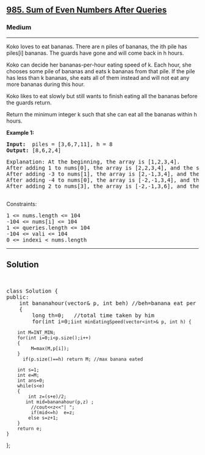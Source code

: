 
<h2><a href="https://leetcode.com/problems/sum-of-even-numbers-after-queries/">985. Sum of Even Numbers After Queries</a></h2>
<h3>Medium</h3>
<hr>
<div><p>
Koko loves to eat bananas. There are n piles of bananas, the ith pile has piles[i] bananas. The guards have gone and will come back in h hours.

Koko can decide her bananas-per-hour eating speed of k. Each hour, she chooses some pile of bananas and eats k bananas from that pile. If the pile has less than k bananas, she eats all of them instead and will not eat any more bananas during this hour.

Koko likes to eat slowly but still wants to finish eating all the bananas before the guards return.

Return the minimum integer k such that she can eat all the bananas within h hours.
</p>


<p><strong>Example 1:</strong></p>
<pre><strong>Input:</strong>  piles = [3,6,7,11], h = 8
<strong>Output:</strong> [8,6,2,4]
</pre>
<pre>
Explanation: At the beginning, the array is [1,2,3,4].
After adding 1 to nums[0], the array is [2,2,3,4], and the sum of even values is 2 + 2 + 4 = 8.
After adding -3 to nums[1], the array is [2,-1,3,4], and the sum of even values is 2 + 4 = 6.
After adding -4 to nums[0], the array is [-2,-1,3,4], and the sum of even values is -2 + 4 = 2.
After adding 2 to nums[3], the array is [-2,-1,3,6], and the sum of even values is -2 + 6 = 4.
  </pre>

Constraints:
<pre>
1 <= nums.length <= 104
-104 <= nums[i] <= 104
1 <= queries.length <= 104
-104 <= vali <= 104
0 <= indexi < nums.length
</pre>
<hr>
 <h2><strong><b>Solution</b></strong></h2>
 <br>
 <pre>
class Solution {
public:
    int bananahour(vector<int>& p, int beh) //beh=banana eat per hour
    {
        long th=0;   //total time taken by him
        for(int i=0;i<p.size();i++)
        { 
             th+=ceil((double)p[i]/beh);
        }
        return th;
    }
   
    int minEatingSpeed(vector<int>& p, int h) {
       
        int M=INT_MIN;
        for(int i=0;i<p.size();i++)
        {
             M=max(M,p[i]);
        }
          if(p.size()==h) return M; //max banana eated
        
        int s=1;
        int e=M;
        int ans=0;
        while(s<e)
        {
            int z=(s+e)/2;
           int mid=bananahour(p,z) ;
             //cout<<z<<"| ";
             if(mid<=h)  e=z;
            else s=z+1; 
        }
        return e;
    }
};
 </pre>

